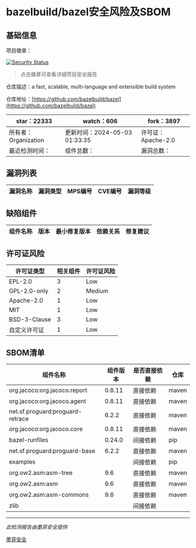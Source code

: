 # bazelbuild/bazel安全风险及SBOM

## 基础信息

项目徽章：

[![Security Status](https://www.murphysec.com/platform3/v31/badge/1786093339493933056.svg)](https://www.murphysec.com/console/report/1698397291508711424/1786093339493933056)

> 点击徽章可查看详细项目安全报告

仓库描述：a fast, scalable, multi-language and extensible build system

仓库地址：[https://github.com/bazelbuild/bazel](https://github.com/bazelbuild/bazel)

| star：22333 | watch：606 | fork：3897 |
| ----------- | -------------- | ------------ |
| 所有者：Organization | 更新时间：2024-05-03 01:33:35 | 许可证：Apache-2.0 |
| 最近检测时间： | 组件总数： | 漏洞总数： |




## 漏洞列表

| 漏洞名称 | 漏洞类型 | MPS编号 | CVE编号 | 漏洞等级 |
| ------- | ------ | ------- | ------ | ----- |





## 缺陷组件

| 组件名称 | 版本 | 最小修复版本 | 依赖关系 | 修复建议 |
| -------- | ---- | ------------ | -------- | -------- |





## 许可证风险

| 许可证类型 | 相关组件 | 许可证风险 |
| ---------- | -------- | ---------- |
|EPL-2.0|3|Low|
|GPL-2.0-only|2|Medium|
|Apache-2.0|1|Low|
|MIT|1|Low|
|BSD-3-Clause|3|Low|
|自定义许可证|1|Low|




## SBOM清单

| 组件名称 | 组件版本 | 是否直接依赖 | 仓库 |
| -------- | -------- | ------------ | ---- |
|org.jacoco:org.jacoco.report|0.8.11|直接依赖|maven|
|org.jacoco:org.jacoco.agent|0.8.11|直接依赖|maven|
|net.sf.proguard:proguard-retrace|6.2.2|直接依赖|maven|
|org.jacoco:org.jacoco.core|0.8.11|直接依赖|maven|
|bazel-runfiles|0.24.0|间接依赖|pip|
|net.sf.proguard:proguard-base|6.2.2|直接依赖|maven|
|examples||间接依赖|pip|
|org.ow2.asm:asm-tree|9.6|直接依赖|maven|
|org.ow2.asm:asm|9.6|直接依赖|maven|
|org.ow2.asm:asm-commons|9.6|直接依赖|maven|
|zlib||间接依赖||


------

*此检测报告由墨菲安全提供*

[墨菲安全](www.murphysec.com)